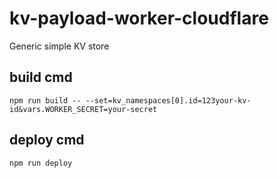 # kv-payload-worker-cloudflare
Generic simple KV store

## build cmd
```
npm run build -- --set=kv_namespaces[0].id=123your-kv-id&vars.WORKER_SECRET=your-secret
```

## deploy cmd
```
npm run deploy
```